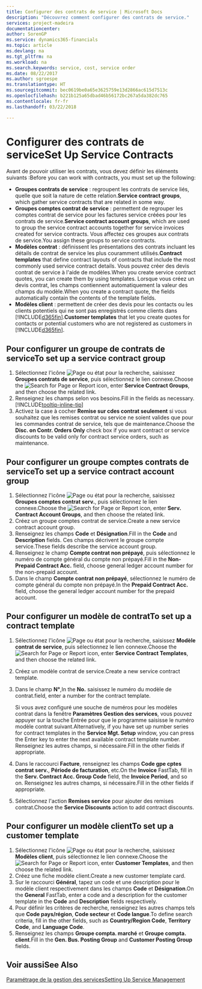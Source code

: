 ```yaml
---
title: Configurer des contrats de service | Microsoft Docs
description: "Découvrez comment configurer des contrats de service."
services: project-madeira
documentationcenter: 
author: SorenGP
ms.service: dynamics365-financials
ms.topic: article
ms.devlang: na
ms.tgt_pltfrm: na
ms.workload: na
ms.search.keywords: service, cost, service order
ms.date: 08/22/2017
ms.author: sgroespe
ms.translationtype: HT
ms.sourcegitcommit: bec0619be0a65e3625759e13d2866ac615d7513c
ms.openlocfilehash: b221b125a65dbad46b56172bc267a5da382dc765
ms.contentlocale: fr-fr
ms.lasthandoff: 03/22/2018

---
```


# <a name="set-up-service-contracts"></a><span data-ttu-id="d741e-103">Configurer des contrats de service</span><span class="sxs-lookup"><span data-stu-id="d741e-103">Set Up Service Contracts</span></span>
<span data-ttu-id="d741e-104">Avant de pouvoir utiliser les contrats, vous devez définir les éléments suivants :</span><span class="sxs-lookup"><span data-stu-id="d741e-104">Before you can work with contracts, you must set up the following:</span></span> 

* <span data-ttu-id="d741e-105">**Groupes contrats de service** : regroupent les contrats de service liés, quelle que soit la nature de cette relation.</span><span class="sxs-lookup"><span data-stu-id="d741e-105">**Service contract groups**, which gather service contracts that are related in some way.</span></span>
* <span data-ttu-id="d741e-106">**Groupes comptes contrat de service** : permettent de regrouper les comptes contrat de service pour les factures service créées pour les contrats de service.</span><span class="sxs-lookup"><span data-stu-id="d741e-106">**Service contract account groups**, which are used to group the service contract accounts together for service invoices created for service contracts.</span></span> <span data-ttu-id="d741e-107">Vous affectez ces groupes aux contrats de service.</span><span class="sxs-lookup"><span data-stu-id="d741e-107">You assign these groups to service contracts.</span></span>  
* <span data-ttu-id="d741e-108">**Modèles contrat** : définissent les présentations des contrats incluant les détails de contrat de service les plus couramment utilisés.</span><span class="sxs-lookup"><span data-stu-id="d741e-108">**Contract templates** that define contract layouts of contracts that include the most commonly used service contract details.</span></span> <span data-ttu-id="d741e-109">Vous pouvez créer des devis contrat de service à l'aide de modèles.</span><span class="sxs-lookup"><span data-stu-id="d741e-109">When you create service contract quotes, you can create them by using templates.</span></span> <span data-ttu-id="d741e-110">Lorsque vous créez un devis contrat, les champs contiennent automatiquement la valeur des champs du modèle.</span><span class="sxs-lookup"><span data-stu-id="d741e-110">When you create a contract quote, the fields automatically contain the contents of the template fields.</span></span>
* <span data-ttu-id="d741e-111">**Modèles client** : permettent de créer des devis pour les contacts ou les clients potentiels qui ne sont pas enregistrés comme clients dans [!INCLUDE[d365fin](includes/d365fin_md.md)].</span><span class="sxs-lookup"><span data-stu-id="d741e-111">**Customer templates** that let you create quotes for contacts or potential customers who are not registered as customers in [!INCLUDE[d365fin](includes/d365fin_md.md)].</span></span>  

## <a name="to-set-up-a-service-contract-group"></a><span data-ttu-id="d741e-112">Pour configurer un groupe de contrats de service</span><span class="sxs-lookup"><span data-stu-id="d741e-112">To set up a service contract group</span></span>  
1. <span data-ttu-id="d741e-113">Sélectionnez l'icône ![Page ou état pour la recherche](media/ui-search/search_small.png "Page ou état pour la recherche"), saisissez **Groupes contrats de service**, puis sélectionnez le lien connexe.</span><span class="sxs-lookup"><span data-stu-id="d741e-113">Choose the ![Search for Page or Report](media/ui-search/search_small.png "Search for Page or Report icon") icon, enter **Service Contract Groups**, and then choose the related link.</span></span>  
2. <span data-ttu-id="d741e-114">Renseignez les champs selon vos besoins.</span><span class="sxs-lookup"><span data-stu-id="d741e-114">Fill in the fields as necessary.</span></span> [!INCLUDE[tooltip-inline-tip](includes/tooltip-inline-tip_md.md)]
3. <span data-ttu-id="d741e-115">Activez la case à cocher **Remise sur cdes contrat seulement** si vous souhaitez que les remises contrat ou service ne soient valides que pour les commandes contrat de service, tels que de maintenance.</span><span class="sxs-lookup"><span data-stu-id="d741e-115">Choose the **Disc. on Contr. Orders Only** check box if you want contract or service discounts to be valid only for contract service orders, such as maintenance.</span></span>  

## <a name="to-set-up-a-service-contract-account-group"></a><span data-ttu-id="d741e-116">Pour configurer un groupe comptes contrats de service</span><span class="sxs-lookup"><span data-stu-id="d741e-116">To set up a service contract account group</span></span>  
1. <span data-ttu-id="d741e-117">Sélectionnez l'icône ![Page ou état pour la recherche](media/ui-search/search_small.png "Page ou état pour la recherche"), saisissez **Groupes comptes contrat serv.**, puis sélectionnez le lien connexe.</span><span class="sxs-lookup"><span data-stu-id="d741e-117">Choose the ![Search for Page or Report](media/ui-search/search_small.png "Search for Page or Report icon") icon, enter **Serv. Contract Account Groups**, and then choose the related link.</span></span>  
2. <span data-ttu-id="d741e-118">Créez un groupe comptes contrat de service.</span><span class="sxs-lookup"><span data-stu-id="d741e-118">Create a new service contract account group.</span></span>   
3. <span data-ttu-id="d741e-119">Renseignez les champs **Code** et **Désignation**.</span><span class="sxs-lookup"><span data-stu-id="d741e-119">Fill in the **Code** and **Description** fields.</span></span> <span data-ttu-id="d741e-120">Ces champs décrivent le groupe compte service.</span><span class="sxs-lookup"><span data-stu-id="d741e-120">These fields describe the service account group.</span></span>  
4. <span data-ttu-id="d741e-121">Renseignez le champ **Compte contrat non prépayé**, puis sélectionnez le numéro de compte général du compte non prépayé.</span><span class="sxs-lookup"><span data-stu-id="d741e-121">Fill in the **Non-Prepaid Contract Acc.** field, choose general ledger account number for the non-prepaid account.</span></span>  
5. <span data-ttu-id="d741e-122">Dans le champ **Compte contrat non prépayé**, sélectionnez le numéro de compte général du compte non prépayé.</span><span class="sxs-lookup"><span data-stu-id="d741e-122">In the **Prepaid Contract Acc.** field, choose the general ledger account number for the prepaid account.</span></span>  

## <a name="to-set-up-a-contract-template"></a><span data-ttu-id="d741e-123">Pour configurer un modèle de contrat</span><span class="sxs-lookup"><span data-stu-id="d741e-123">To set up a contract template</span></span>  
1. <span data-ttu-id="d741e-124">Sélectionnez l'icône ![Page ou état pour la recherche](media/ui-search/search_small.png "Page ou état pour la recherche"), saisissez **Modèle contrat de service**, puis sélectionnez le lien connexe.</span><span class="sxs-lookup"><span data-stu-id="d741e-124">Choose the ![Search for Page or Report](media/ui-search/search_small.png "Search for Page or Report icon") icon, enter **Service Contract Templates**, and then choose the related link.</span></span>  
2. <span data-ttu-id="d741e-125">Créez un modèle contrat de service.</span><span class="sxs-lookup"><span data-stu-id="d741e-125">Create a new service contract template.</span></span>  
3. <span data-ttu-id="d741e-126">Dans le champ **N°**,</span><span class="sxs-lookup"><span data-stu-id="d741e-126">In the **No.**</span></span> <span data-ttu-id="d741e-127">saisissez le numéro du modèle de contrat.</span><span class="sxs-lookup"><span data-stu-id="d741e-127">field, enter a number for the contract template.</span></span>  
  
     <span data-ttu-id="d741e-128">Si vous avez configuré une souche de numéros pour les modèles contrat dans la fenêtre **Paramètres Gestion des services**, vous pouvez appuyer sur la touche Entrée pour que le programme saisisse le numéro modèle contrat suivant.</span><span class="sxs-lookup"><span data-stu-id="d741e-128">Alternatively, if you have set up number series for contract templates in the **Service Mgt. Setup** window, you can press the Enter key to enter the next available contract template number.</span></span> <span data-ttu-id="d741e-129">Renseignez les autres champs, si nécessaire.</span><span class="sxs-lookup"><span data-stu-id="d741e-129">Fill in the other fields if appropriate.</span></span>  
  
4. <span data-ttu-id="d741e-130">Dans le raccourci **Facture**, renseignez les champs **Code gpe cptes contrat serv.**, **Période de facturation**, etc.</span><span class="sxs-lookup"><span data-stu-id="d741e-130">On the **Invoice** FastTab, fill in the **Serv. Contract Acc. Group Code** field, the **Invoice Period**, and so on.</span></span> <span data-ttu-id="d741e-131">Renseignez les autres champs, si nécessaire.</span><span class="sxs-lookup"><span data-stu-id="d741e-131">Fill in the other fields if appropriate.</span></span>  
5. <span data-ttu-id="d741e-132">Sélectionnez l'action **Remises service** pour ajouter des remises contrat.</span><span class="sxs-lookup"><span data-stu-id="d741e-132">Choose the **Service Discounts** action to add contract discounts.</span></span>  

## <a name="to-set-up-a-customer-template"></a><span data-ttu-id="d741e-133">Pour configurer un modèle client</span><span class="sxs-lookup"><span data-stu-id="d741e-133">To set up a customer template</span></span>  
1. <span data-ttu-id="d741e-134">Sélectionnez l'icône ![Page ou état pour la recherche](media/ui-search/search_small.png "Page ou état pour la recherche"), saisissez **Modèles client**, puis sélectionnez le lien connexe.</span><span class="sxs-lookup"><span data-stu-id="d741e-134">Choose the ![Search for Page or Report](media/ui-search/search_small.png "Search for Page or Report icon") icon, enter **Customer Templates**, and then choose the related link.</span></span>  
2. <span data-ttu-id="d741e-135">Créez une fiche modèle client.</span><span class="sxs-lookup"><span data-stu-id="d741e-135">Create a new customer template card.</span></span>  
3. <span data-ttu-id="d741e-136">Sur le raccourci **Général**, tapez un code et une description pour le modèle client respectivement dans les champs **Code** et **Désignation**.</span><span class="sxs-lookup"><span data-stu-id="d741e-136">On the **General** FastTab, enter a code and a description for the customer template in the **Code** and **Description** fields respectively.</span></span> 
4. <span data-ttu-id="d741e-137">Pour définir les critères de recherche, renseignez les autres champs tels que **Code pays/région**, **Code secteur** et **Code langue**.</span><span class="sxs-lookup"><span data-stu-id="d741e-137">To define search criteria, fill in the other fields, such as **Country/Region Code**, **Territory Code**, and **Language Code**.</span></span>  
5. <span data-ttu-id="d741e-138">Renseignez les champs **Groupe compta. marché** et **Groupe compta. client**.</span><span class="sxs-lookup"><span data-stu-id="d741e-138">Fill in the **Gen. Bus. Posting Group** and **Customer Posting Group** fields.</span></span>  

## <a name="see-also"></a><span data-ttu-id="d741e-139">Voir aussi</span><span class="sxs-lookup"><span data-stu-id="d741e-139">See Also</span></span>
[<span data-ttu-id="d741e-140">Paramétrage de la gestion des services</span><span class="sxs-lookup"><span data-stu-id="d741e-140">Setting Up Service Management</span></span>](service-setup-service.md)
